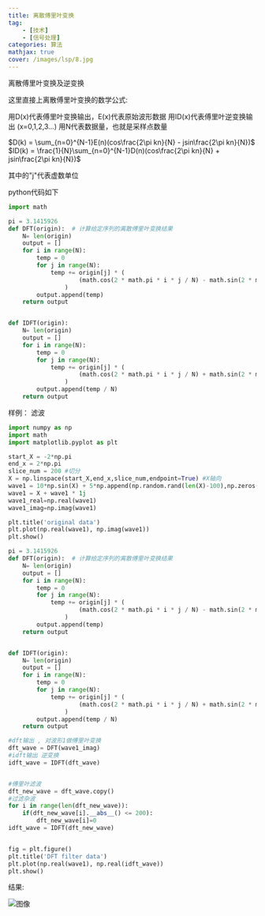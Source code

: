 ```yaml
---
title: 离散傅里叶变换
tag: 
    - [技术]
    - [信号处理]
categories: 算法
mathjax: true
cover: /images/lsp/8.jpg
---
```



离散傅里叶变换及逆变换
<!--more-->

这里直接上离散傅里叶变换的数学公式:

用D(x)代表傅里叶变换输出，E(x)代表原始波形数据
用ID(x)代表傅里叶逆变换输出
(x=0,1,2,3...)
用N代表数据量，也就是采样点数量

$D(k) = \sum_{n=0}^{N-1}E(n)(cos\frac{2\pi kn}{N} - jsin\frac{2\pi kn}{N})$
$ID(k) = \frac{1}{N}\sum_{n=0}^{N-1}D(n)(cos\frac{2\pi kn}{N} + jsin\frac{2\pi kn}{N})$

其中的"j"代表虚数单位

python代码如下

```python
import math

pi = 3.1415926
def DFT(origin):  # 计算给定序列的离散傅里叶变换结果
    N= len(origin)
    output = []
    for i in range(N):
        temp = 0
        for j in range(N):
            temp += origin[j] * ( 
                    (math.cos(2 * math.pi * i * j / N) - math.sin(2 * math.pi * i * j / N) * 1j)
                ) 
        output.append(temp)
    return output


def IDFT(origin):
    N= len(origin)
    output = []
    for i in range(N):
        temp = 0
        for j in range(N):
            temp += origin[j] * ( 
                    (math.cos(2 * math.pi * i * j / N) + math.sin(2 * math.pi * i * j / N) * 1j)
                ) 
        output.append(temp / N)
    return output

```

样例：
滤波

```python
import numpy as np
import math
import matplotlib.pyplot as plt

start_X = -2*np.pi
end_x = 2*np.pi
slice_num = 200 #切分
X = np.linspace(start_X,end_x,slice_num,endpoint=True) #X轴向
wave1 = 10*np.sin(X) + 5*np.append(np.random.rand(len(X)-100),np.zeros(100))
wave1 = X + wave1 * 1j
wave1_real=np.real(wave1)
wave1_imag=np.imag(wave1)

plt.title('original data')
plt.plot(np.real(wave1), np.imag(wave1))
plt.show()

pi = 3.1415926
def DFT(origin):  # 计算给定序列的离散傅里叶变换结果
    N= len(origin)
    output = []
    for i in range(N):
        temp = 0
        for j in range(N):
            temp += origin[j] * ( 
                    (math.cos(2 * math.pi * i * j / N) - math.sin(2 * math.pi * i * j / N) * 1j)
                ) 
        output.append(temp)
    return output


def IDFT(origin):
    N= len(origin)
    output = []
    for i in range(N):
        temp = 0
        for j in range(N):
            temp += origin[j] * ( 
                    (math.cos(2 * math.pi * i * j / N) + math.sin(2 * math.pi * i * j / N) * 1j)
                ) 
        output.append(temp / N)
    return output

#dft输出 , 对波形1做傅里叶变换
dft_wave = DFT(wave1_imag)
#idft输出 逆变换
idft_wave = IDFT(dft_wave)


#傅里叶滤波
dft_new_wave = dft_wave.copy()
#过滤杂波
for i in range(len(dft_new_wave)):
    if(dft_new_wave[i].__abs__() <= 200):
        dft_new_wave[i]=0
idft_wave = IDFT(dft_new_wave)


fig = plt.figure()
plt.title('DFT filter data')
plt.plot(np.real(wave1), np.real(idft_wave))
plt.show()


```

结果:

![图像](https://s2.loli.net/2021/12/05/yF1JnzsS5LiPWQN.png)

